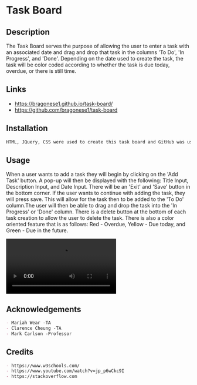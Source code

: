 # Task Board

## Description

The Task Board serves the purpose of allowing the user to enter a task with an associated date and drag and drop that task in the columns 'To Do', 'In Progress', and 'Done'.
Depending on the date used to create the task, the task will be color coded according to whether the task is due today, overdue, or there is still time.



## Links
- https://bragonese1.github.io/task-board/ 
- https://github.com/bragonese1/task-board


## Installation
```md
HTML, JQuery, CSS were used to create this task board and GitHub was used for the deployment.
```

## Usage
When a user wants to add a task they will begin by clicking on the 'Add Task' button. A pop-up will then be displayed with the following: Title Input, Description Input, and Date Input.
There will be an 'Exit' and 'Save' button in the bottom corner. If the user wants to continue with adding the task, they will press save. This will allow for the task then to be added to the 'To Do' column.The user will then be able to drag and drop the task into the 'In Progress' or 'Done' column.
There is a delete button at the bottom of each task creation to allow the user to delete the task.
There is also a color oriented feature that is as follows: Red - Overdue, Yellow - Due today, and Green - Due in the future.

<video src="./assets/images/Task-Board.mp4" width="max-width"></video>

## Acknowledgements

```md
- Mariah Wear -TA
- Clarence Cheung -TA
- Mark Carlson -Professor
```

## Credits

```md
- https://www.w3schools.com/
- https://www.youtube.com/watch?v=jp_p6wCkc9I
- https://stackoverflow.com
```
